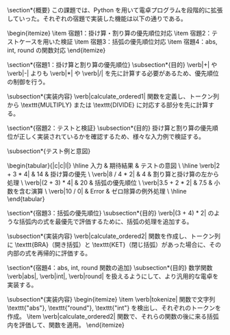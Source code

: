 \section*{概要}
この課題では、Python を用いて電卓プログラムを段階的に拡張していった。それぞれの宿題で実装した機能は以下の通りである。

\begin{itemize}
  \item 宿題1：掛け算・割り算の優先順位対応
  \item 宿題2：テストケースを用いた検証
  \item 宿題3：括弧の優先順位対応
  \item 宿題4：abs, int, round の関数対応
\end{itemize}

\section*{宿題1：掛け算と割り算の優先順位}
\subsection*{目的}
\verb|+| や \verb|-| よりも \verb|*| や \verb|/| を先に計算する必要があるため、優先順位の制御を行う。

\subsection*{実装内容}
\verb|calculate_ordered1| 関数を定義し、トークン列から \texttt{MULTIPLY} または \texttt{DIVIDE} に対応する部分を先に計算する。


\section*{宿題2：テストと検証}
\subsection*{目的}
掛け算と割り算の優先順位が正しく実装されているかを確認するため、様々な入力例で検証する。

\subsection*{テスト例と意図}

\begin{tabular}{|c|c|l|}
\hline
入力 & 期待結果 & テストの意図 \\
\hline
\verb|2 + 3 * 4| & 14 & 掛け算の優先 \\
\verb|8 / 4 * 2| & 4  & 割り算と掛け算の左から処理 \\
\verb|(2 + 3) * 4| & 20 & 括弧の優先順位 \\
\verb|3.5 + 2 * 2| & 7.5 & 小数を含む演算 \\
\verb|10 / 0| & Error & ゼロ除算の例外処理 \\
\hline
\end{tabular}

\section*{宿題3：括弧の優先順位}
\subsection*{目的}
\verb|(3 + 4) * 2| のような括弧内の式を最優先で評価するために、括弧の処理を追加する。

\subsection*{実装内容}
\verb|calculate_ordered2| 関数を作成し、トークン列に \texttt{BRA}（開き括弧）と \texttt{KET}（閉じ括弧）があった場合に、その内部の式を再帰的に評価する。



\section*{宿題4：abs, int, round 関数の追加}
\subsection*{目的}
数学関数 \verb|abs|, \verb|int|, \verb|round| を扱えるようにして、より汎用的な電卓を実装する。

\subsection*{実装内容}
\begin{itemize}
  \item \verb|tokenize| 関数で文字列 \texttt{"abs"}, \texttt{"round"}, \texttt{"int"} を検出し、それぞれのトークンを作成。
  \item \verb|calculate_ordered2| 関数で、それらの関数の後に来る括弧内を評価して、関数を適用。
\end{itemize}



